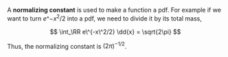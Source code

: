 A **normalizing constant** is used to make a function a pdf. For example if we want to turn $e\^{-x^2/2}$ into a pdf, we need to divide it by its total mass,

$$
\int_\RR e\^{-x\^2/2} \dd{x} = \sqrt{2\pi}
$$

Thus, the normalizing constant is $(2\pi)^{-1/2}$.